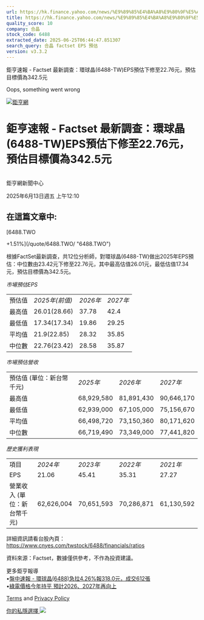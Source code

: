 ```yaml
---
url: https://hk.finance.yahoo.com/news/%E9%89%85%E4%BA%A8%E9%80%9F%E5%A0%B1-factset-%E6%9C%80%E6%96%B0%E8%AA%BF%E6%9F%A5-%E7%92%B0%E7%90%83%E6%99%B6-6488-041029303.html
title: https://hk.finance.yahoo.com/news/%E9%89%85%E4%BA%A8%E9%80%9F%E5%A0%B1-factset-%E6%9C%80%E6%96%B0%E8
quality_score: 10
company: 合晶
stock_code: 6488
extracted_date: 2025-06-25T06:44:47.851307
search_query: 合晶 factset EPS 預估
version: v3.3.2
---
```


鉅亨速報 - Factset 最新調查：環球晶(6488-TW)EPS預估下修至22.76元，預估目標價為342.5元 


Oops, something went wrong

 

[![鉅亨網](https://s.yimg.com/ny/api/res/1.2/UM5hrThmhlnSiBO4o4qlLg--/YXBwaWQ9aGlnaGxhbmRlcjt3PTE0NjtoPTQ4O2NmPXdlYnA-/https://s.yimg.com/os/creatr-uploaded-images/2020-01/147c7630-36ab-11ea-ae7c-5ee7a0016555)](http://www.cnyes.com/ "鉅亨網")

# 鉅亨速報 - Factset 最新調查：環球晶(6488-TW)EPS預估下修至22.76元，預估目標價為342.5元

![](data:image/gif;base64,R0lGODlhAQABAIAAAAAAAP///ywAAAAAAQABAAACAUwAOw==)

鉅亨網新聞中心

2025年6月13日週五 上午12:10

## 在這篇文章中:

[6488.TWO

+1.51%](/quote/6488.TWO/ "6488.TWO")

根據FactSet最新調查，共12位分析師，對環球晶(6488-TW)做出2025年EPS預估：中位數由23.42元下修至22.76元，其中最高估值26.01元，最低估值17.34元，預估目標價為342.5元。

*市場預估EPS*

|  |  |  |  |
| --- | --- | --- | --- |
| 預估值 | *2025年(前值)* | *2026年* | *2027年* |
| 最高值 | 26.01(28.66) | 37.78 | 42.4 |
| 最低值 | 17.34(17.34) | 19.86 | 29.25 |
| 平均值 | 21.9(22.85) | 28.32 | 35.85 |
| 中位數 | 22.76(23.42) | 28.58 | 35.87 |

*市場預估營收*

|  |  |  |  |
| --- | --- | --- | --- |
| 預估值 (單位：新台幣千元) | *2025年* | *2026年* | *2027年* |
| 最高值 | 68,929,580 | 81,891,430 | 90,646,170 |
| 最低值 | 62,939,000 | 67,105,000 | 75,156,670 |
| 平均值 | 66,498,720 | 73,150,360 | 80,171,620 |
| 中位數 | 66,719,490 | 73,349,000 | 77,441,820 |

*歷史獲利表現*

|  |  |  |  |  |
| --- | --- | --- | --- | --- |
| 項目 | *2024年* | *2023年* | *2022年* | *2021年* |
| EPS | 21.06 | 45.41 | 35.31 | 27.27 |
| 營業收入 (單位：新台幣千元) | 62,626,004 | 70,651,593 | 70,286,871 | 61,130,592 |

詳細資訊請看台股內頁：  
<https://www.cnyes.com/twstock/6488/financials/ratios>

資料來源：Factset，數據僅供參考，不作為投資建議。

更多鉅亨報導  
•[盤中速報 - 環球晶(6488)急拉4.26%報318.0元，成交612張](https://news.cnyes.com/news/id/6017716?utm_source=yahoo&utm_medium=RSS&utm_campaign=relate)  
•[綠電價格今年持平 預計2026、2027年再向上](https://news.cnyes.com/news/id/6006399?utm_source=yahoo&utm_medium=RSS&utm_campaign=relate)

[Terms](https://guce.yahoo.com/terms?locale=zh-Hant-HK)  and [Privacy Policy](https://guce.yahoo.com/privacy-policy?locale=zh-Hant-HK)

[你的私隱選擇 ![](https://s.yimg.com/dv/static/siteApp/img/privacy-choice-control.png)](https://guce.yahoo.com/state-controls?locale=zh-Hant-HK&state=VA)